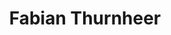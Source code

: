 ---
title: "Fabian Thurnheer"
draft: false
type: about-us
# post image
image: "/images/ins/about-us/fabian-thurnheer.jpg"
# This is the meta description used by search engines (see https://moz.com/learn/seo/meta-description)
# Recommended length: 50–160 characters (Google truncates snippets to ~155–160 characters)
description: "Network Engineer at INS Institute for Networked Solutions in eastern Switzerland."
# weight determines the order in which the team members are listed in the about us page
weight: 3
email: "fabian.thurnheer@ost.ch"
function: 
  - "Network Engineer"
academicTitle: "BSc. FHO in Computer Science"
certifications:
tags:
---